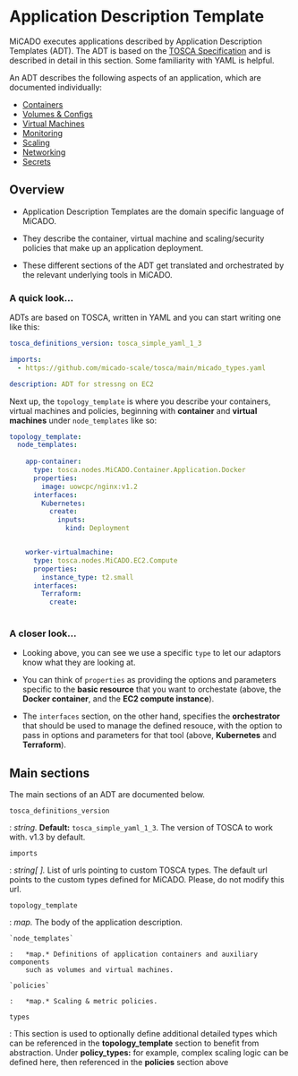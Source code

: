 # Application Description Template


MiCADO executes applications described by Application Description Templates (ADT). The
ADT is based on the
[TOSCA Specification](http://docs.oasis-open.org/tosca/TOSCA-Simple-Profile-YAML/v1.3/TOSCA-Simple-Profile-YAML-v1.3.pdf)
and is described in detail in this section. Some familiarity with YAML is helpful.

An ADT describes the following aspects of an application, which are documented individually:

- [Containers](containers/)
- [Volumes & Configs](containers/volumes.md)
- [Virtual Machines](vms/)
- [Monitoring](monitoring.md)
- [Scaling](scaling.md)
- [Networking](networking.md)
- [Secrets](secrets.md)

## Overview

* Application Description Templates are the domain specific language of MiCADO.

* They describe the container, virtual machine and scaling/security policies that make up an application deployment.

* These different sections of the ADT get translated and orchestrated by the relevant underlying tools in MiCADO.

### A quick look...

ADTs are based on TOSCA, written in YAML and you can start writing one like this:

```yaml
tosca_definitions_version: tosca_simple_yaml_1_3

imports:
  - https://github.com/micado-scale/tosca/main/micado_types.yaml

description: ADT for stressng on EC2
```

Next up, the `topology_template` is where you describe your containers, virtual machines and policies, beginning with **container** and **virtual machines** under `node_templates`  like so:

```yaml
topology_template:
  node_templates:
  
    app-container:
      type: tosca.nodes.MiCADO.Container.Application.Docker
      properties:
        image: uowcpc/nginx:v1.2
      interfaces:
        Kubernetes:
          create:
            inputs:
              kind: Deployment


    worker-virtualmachine:
      type: tosca.nodes.MiCADO.EC2.Compute
      properties:
        instance_type: t2.small
      interfaces:
        Terraform:
          create:
      
```

### A closer look...

* Looking above, you can see we use a specific `type` to let our adaptors know what they are looking at.

* You can think of `properties` as providing the options and parameters specific to the **basic resource** that you want to orchestate (above, the **Docker container**, and the **EC2 compute instance**).
  
* The `interfaces` section, on the other hand, specifies the **orchestrator** that should be used to manage the defined resouce, with the option to pass in options and parameters for that tool (above, **Kubernetes** and **Terraform**).



## Main sections

The main sections of an ADT are documented below.

`tosca_definitions_version`

:   *string.* **Default:** `tosca_simple_yaml_1_3`. The version of TOSCA to work with. v1.3 by default.

`imports`

:   *string[ ].* List of urls pointing to custom TOSCA types. The default url points to the
    custom types defined for MiCADO. Please, do not modify this url.


`topology_template`

:   *map.* The body of the application description.

    `node_templates`

    :   *map.* Definitions of application containers and auxiliary components
        such as volumes and virtual machines.

    `policies`

    :   *map.* Scaling & metric policies.

`types`

:   This section is used to optionally define additional detailed types which
    can be referenced in the **topology_template** section to benefit from
    abstraction. Under **policy_types:** for example, complex scaling logic
    can be defined here, then referenced in the **policies** section above
